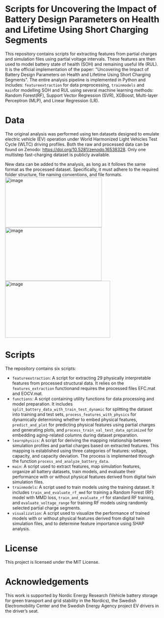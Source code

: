 # Scripts for Uncovering the Impact of Battery Design Parameters on Health and Lifetime Using Short Charging Segments
This repository contains scripts for extracting features from partial charges and simulation files using partial voltage intervals. These features are then
used to model battery state of health (SOH) and remaining useful life (RUL). It is the official implementation of the paper:  "Uncovering the Impact of Battery Design Parameters on Health and Lifetime Using Short Charging Segments". The entire analysis pipeline is implemented in Python and includes: `featureextraction` for data preprocessing, `trainmodels` and `main`for modelling SOH and RUL using several machine learning methods: Random Forest(RF), Support Vector Regression (SVR), XGBoost, Multi-layer Perceptron (MLP), and Linear Regression (LR).

# Data
The original analysis was performed using ten datasets designed to emulate electric vehicle (EV) operation under World Harmonized Light Vehicles Test Cycle (WLTC) driving profiles. Both the raw and processed data can be found on Zenodo: https://doi.org/10.5281/zenodo.16538328. Only one multistep fast-charging dataset is publicly available.

New data can be added to the analysis, as long as it follows the same format as the processed dataset. Specifically, it must adhere to the required folder structure, file naming conventions, and file formats.
<img width="316" height="164" alt="image" src="https://github.com/user-attachments/assets/2de6e6b6-445f-4063-8e2f-004f8196c301" />
<img width="315" height="175" alt="image" src="https://github.com/user-attachments/assets/110880b6-892b-4ce4-9c30-288ef27ac345" />
<img width="343" height="186" alt="image" src="https://github.com/user-attachments/assets/afff6b4e-432e-43f1-a39d-89f3b1d2626a" />

# Scripts
The repository contains six scripts:

-   `featureextraction`: A script for extracting 29 physically interpretable features from processed structural data. It relies on the `features_extraction` functionand requires the processed files EFC.mat and EOCV.mat.
-   `functions`: A script containing utility functions for data processing and model preparation. It includes `split_battery_data_with_train_test_dynamic` for splitting the dataset into training and test sets, `process_features_with_physics` for dynamically determining whether to embed physical features, `predict_and_plot` for predicting physical features using partial charges and generating plots, and `process_train_val_test_data_optimized` for embedding aging-related columns during dataset preparation.
-   `learnphysics`:  A script for deriving the mapping relationship between simulation profiles and partial charges based on extracted features. This mapping is established using three categories of features: voltage, capacity, and capacity deviation. The process is implemented through the function `process_and_analyze_battery_data`.
-   `main`: A script used to extract features, map simulation features, organize all battery datasets, train models, and evaluate their performance with or without physical features derived from digital twin simulation files.
-   `trainmodels`: A script used to train models using the training dataset. It includes `train_and_evaluate_rf_mmd` for training a Random Forest (RF) model with MMD loss, `train_and_evaluate_rf` for standard RF training, and `evaluate_voltage_range` for training RF models using randomly selected partial charge segments.
-   `visualization`: A script used to visualize the performance of trained models with or without physical features derived from digital twin simulation files, and to determine feature importance using SHAP analysis.

# License
This project is licensed under the MIT License.

# Acknowledgements
This work is supported by Nordic Energy Research (Vehicle battery storage for green transport and grid stability in the Nordics), the Swedish Electromobility Center and the Swedish Energy Agency project EV drivers in the driver’s seat.

